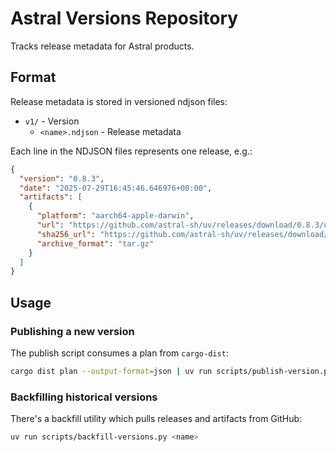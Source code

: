 # Astral Versions Repository

Tracks release metadata for Astral products.


## Format

Release metadata is stored in versioned ndjson files:

- `v1/` - Version
  - `<name>.ndjson` - Release metadata

Each line in the NDJSON files represents one release, e.g.:

```json
{
  "version": "0.8.3",
  "date": "2025-07-29T16:45:46.646976+00:00",
  "artifacts": [
    {
      "platform": "aarch64-apple-darwin",
      "url": "https://github.com/astral-sh/uv/releases/download/0.8.3/uv-aarch64-apple-darwin.tar.gz",
      "sha256_url": "https://github.com/astral-sh/uv/releases/download/0.8.3/uv-aarch64-apple-darwin.tar.gz.sha256",
      "archive_format": "tar.gz"
    }
  ]
}
```

## Usage

### Publishing a new version

The publish script consumes a plan from `cargo-dist`:

```bash
cargo dist plan --output-format=json | uv run scripts/publish-version.py
```

### Backfilling historical versions

There's a backfill utility which pulls releases and artifacts from GitHub:

```bash
uv run scripts/backfill-versions.py <name>
```
